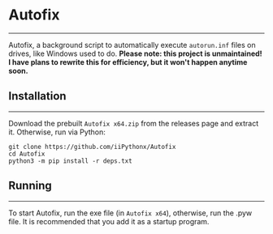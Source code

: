 # Autofix
---

Autofix, a background script to automatically execute `autorun.inf` files on drives, like Windows used to do.
**Please note: this project is unmaintained! I have plans to rewrite this for efficiency, but it won't happen anytime soon.**

## Installation
---

Download the prebuilt `Autofix x64.zip` from the releases page and extract it.
Otherwise, run via Python:
```
git clone https://github.com/iiPythonx/Autofix
cd Autofix
python3 -m pip install -r deps.txt
```

## Running
---
To start Autofix, run the exe file (in `Autofix x64`), otherwise, run the .pyw file.
It is recommended that you add it as a startup program.
